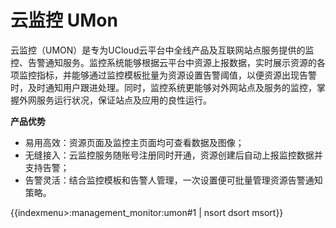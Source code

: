 # 云监控 UMon

云监控（UMON）是专为UCloud云平台中全线产品及互联网站点服务提供的监控、告警通知服务。监控系统能够根据云平台中资源上报数据，实时展示资源的各项监控指标，并能够通过监控模板批量为资源设置告警阈值，以便资源出现告警时，及时通知用户跟进处理。同时，监控系统更能够对外网站点及服务的监控，掌握外网服务运行状况，保证站点及应用的良性运行。

**产品优势**

  - 易用高效：资源页面及监控主页面均可查看数据及图像；
  - 无缝接入：云监控服务随账号注册同时开通，资源创建后自动上报监控数据并支持告警；
  - 告警灵活：结合监控模板和告警人管理，一次设置便可批量管理资源告警通知策略。

{{indexmenu>:management_monitor:umon#1 | nsort dsort msort}}
